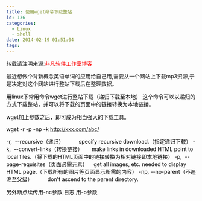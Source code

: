 ```yaml
---
title: 使用wget命令下载整站
id: 136
categories:
  - Linux
  - shell
date: 2014-02-19 01:51:04
tags:
---
```


转载请注明来源:[<span style="color: #ff0000;">非凡软件工作室博客</span>](http://blog.feifansoft.tk/ "非凡软件工作室博客")

最近想做个背新概念英语单词的应用给自己用,需要从一个网站上下载mp3资源,于是决定对这个网站进行整站下载后在整理数据。

<span style="color: #ff0000;"><span style="color: #000000;">用linux下常用命令wget进行整站下载（递归下载至本地） </span>
<span style="color: #000000;">这个命令可以以递归的方式下载整站，并可以将下载的页面中的链接转换为本地链接。 </span></span>

<span style="color: #000000;">wget加上参数之后，即可成为相当强大的下载工具。 </span>

<span style="color: #000000;">wget -r -p -np -k http://xxx.com/abc/ </span>

<span style="color: #000000;">-r,  --recursive（递归）          specify recursive download.（指定递归下载） </span>
<span style="color: #000000;">-k,  --convert-links（转换链接）      make links in downloaded HTML point to local files.（将下载的HTML页面中的链接转换为相对链接即本地链接） </span>
<span style="color: #000000;">-p,  --page-requisites（页面必需元素）    get all images, etc. needed to display HTML page.（下载所有的图片等页面显示所需的内容） </span>
<span style="color: #000000;">-np, --no-parent（不追溯至父级）          don't ascend to the parent directory. </span>

<span style="color: #000000;">另外断点续传用-nc参数 日志 用-o参数</span>